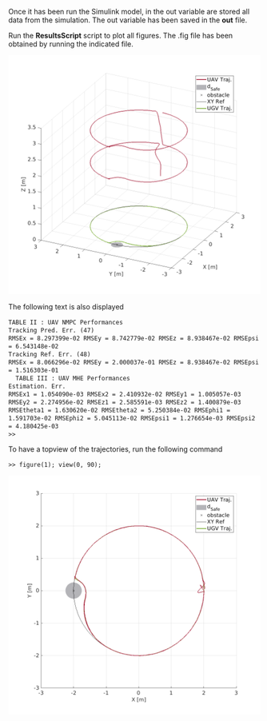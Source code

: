 Once it has been run the Simulink model, in the out variable are stored all data from the simulation. 
The out variable has been saved in the **out** file.

Run the **ResultsScript** script to plot all figures. The .fig file has been obtained by running the indicated file.
<p align="center">
<img src="Figure4.png">
</p>
The following text is also displayed

```shell
TABLE II : UAV NMPC Performances
Tracking Pred. Err. (47)
RMSEx = 8.297399e-02 RMSEy = 8.742779e-02 RMSEz = 8.938467e-02 RMSEpsi = 6.543148e-02
Tracking Ref. Err. (48)
RMSEx = 8.066296e-02 RMSEy = 2.000037e-01 RMSEz = 8.938467e-02 RMSEpsi = 1.516303e-01
  TABLE III : UAV MHE Performances
Estimation. Err.
RMSEx1 = 1.054090e-03 RMSEx2 = 2.410932e-02 RMSEy1 = 1.005057e-03 RMSEy2 = 2.274956e-02 RMSEz1 = 2.585591e-03 RMSEz2 = 1.400879e-03
RMSEtheta1 = 1.630620e-02 RMSEtheta2 = 5.250384e-02 RMSEphi1 = 1.591703e-02 RMSEphi2 = 5.045113e-02 RMSEpsi1 = 1.276654e-03 RMSEpsi2 = 4.180425e-03
>>
```

To have a topview of the trajectories, run the following command
```shell
>> figure(1); view(0, 90);
```
<p align="center">
<img src="Figure5.png">
</p>